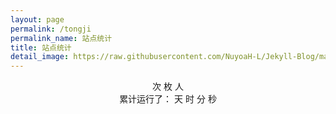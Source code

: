 ```yaml
---
layout: page
permalink: /tongji
permalink_name: 站点统计
title: 站点统计
detail_image: https://raw.githubusercontent.com/NuyoaH-L/Jekyll-Blog/master/theme/planet.png
---
```

<script src='https://cdn.jsdelivr.net/npm/busuanzi@2.3.0' async="async"></script>
<script src="https://cdn.jsdelivr.net/npm/fontawesome@4.7.0" async="async"></script>
<body>
  <center>
  <div>
    <i class="fa fa-eye" style="color:#ffffff;"></i><span id="busuanzi_value_page_pv"><i class="fas fa-spinner fa-pulse" style="color:#ffffff;"></i></span>次
    <i class="fa fa-paw" style="color:#ffffff;"></i><span id="busuanzi_value_site_pv"><i class="fas fa-spinner fa-pulse" style="color:#ffffff;"></i></span>枚
    <i class="fa fa-group" style="color:#ffffff;"></i><span id="busuanzi_value_site_uv"><i class="fas fa-spinner fa-pulse" style="color:#ffffff;"></i></span>人
  </div>
    <div>
      累计运行了：
      <span id="run_time_day">
        <i class="fas fa-spinner fa-pulse"></i>
      </span>天
      <span id="run_time_hour">
        <i class="fas fa-spinner fa-pulse"></i>
      </span>时
      <span id="run_time_minute">
        <i class="fas fa-spinner fa-pulse"></i>
      </span>分
      <span id="run_time_second">
        <i class="fas fa-spinner fa-pulse"></i>
      </span>秒
      <script>
         setInterval(function (d,h,m,s,b) {
           function setzero(i) {
             return i < 10 ? "0" + i : i;
         }
         let BirthDay = new Date(b);
         let today = new Date();
         let timeold = (today.getTime() - BirthDay.getTime());
         let sectimeold = timeold / 1000;
         let secondsold = Math.floor(sectimeold);
         let msPerDay = 24 * 60 * 60 * 1000;
         let e_daysold = timeold / msPerDay;
         let daysold = Math.floor(e_daysold);
         let e_hrsold = (e_daysold - daysold) * 24;
         let hrsold = Math.floor(e_hrsold);
         let e_minsold = (e_hrsold - hrsold) * 60;
         let minsold = Math.floor((e_hrsold - hrsold) * 60);
         let seconds = Math.floor((e_minsold - minsold) * 60);
         d.textContent = daysold;
         h.textContent = setzero(hrsold);
         m.textContent = setzero(minsold);
         s.textContent = setzero(seconds);
      },
      1000,
      document.getElementById("run_time_day"),
      document.getElementById("run_time_hour"),
      document.getElementById("run_time_minute"),
      document.getElementById("run_time_second"),
      "08/09/2021 00:00:00")
      </script>
    </div>
  </center>
</body>
